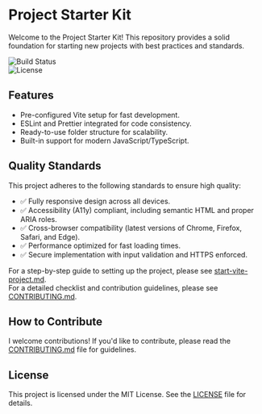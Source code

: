 # Project Starter Kit  

Welcome to the Project Starter Kit! This repository provides a solid foundation for starting new projects with best practices and standards.  

![Build Status](https://img.shields.io/github/actions/workflow/status/username/project-name/ci.yml)  
![License](https://img.shields.io/github/license/username/project-name)  

## Features  
- Pre-configured Vite setup for fast development.  
- ESLint and Prettier integrated for code consistency.  
- Ready-to-use folder structure for scalability.  
- Built-in support for modern JavaScript/TypeScript.  

## Quality Standards  

This project adheres to the following standards to ensure high quality:  

- ✅ Fully responsive design across all devices.  
- ✅ Accessibility (A11y) compliant, including semantic HTML and proper ARIA roles.  
- ✅ Cross-browser compatibility (latest versions of Chrome, Firefox, Safari, and Edge).  
- ✅ Performance optimized for fast loading times.  
- ✅ Secure implementation with input validation and HTTPS enforced.  

For a step-by-step guide to setting up the project, please see [start-vite-project.md](start-vite-project.md).  
For a detailed checklist and contribution guidelines, please see [CONTRIBUTING.md](CONTRIBUTING.md).  

## How to Contribute  

I welcome contributions! If you'd like to contribute, please read the [CONTRIBUTING.md](CONTRIBUTING.md) file for guidelines.  

## License  

This project is licensed under the MIT License. See the [LICENSE](LICENSE) file for details.
